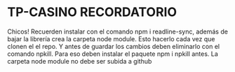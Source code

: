 # TP-CASINO RECORDATORIO
Chicos! Recuerden instalar con el comando npm i readline-sync, además de bajar la librería crea la carpeta node module. Esto hacerlo cada vez que clonen el el repo. Y antes de guardar los cambios deben eliminarlo con el comando npkill. 
Para eso deben instalar el paquete npm i npkill antes.
La carpeta node module no debe ser subida a github
